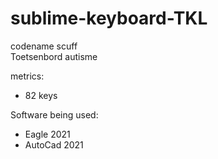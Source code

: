 # sublime-keyboard-TKL
codename scuff  
Toetsenbord autisme  

metrics: 
 - 82 keys

Software being used:
- Eagle 2021
- AutoCad 2021
